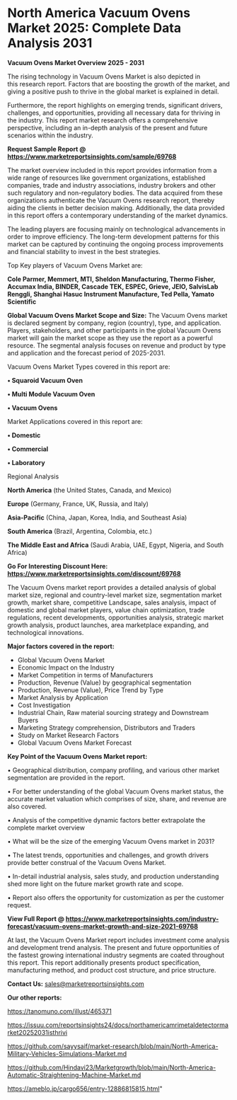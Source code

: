 # North America Vacuum Ovens Market 2025: Complete Data Analysis 2031

<Strong> Vacuum Ovens Market Overview 2025 - 2031</strong>

The rising technology in Vacuum Ovens Market is also depicted in this research report. Factors that are boosting the growth of the market, and giving a positive push to thrive in the global market is explained in detail.

Furthermore, the report highlights on emerging trends, significant drivers, challenges, and opportunities, providing all necessary data for thriving in the industry. This report market research offers a comprehensive perspective, including an in-depth analysis of the present and future scenarios within the industry.

<strong>Request Sample Report @ <a href=https://www.marketreportsinsights.com/sample/69768>https://www.marketreportsinsights.com/sample/69768</a></strong>

The market overview included in this report provides information from a wide range of resources like government organizations, established companies, trade and industry associations, industry brokers and other such regulatory and non-regulatory bodies. The data acquired from these organizations authenticate the Vacuum Ovens research report, thereby aiding the clients in better decision making. Additionally, the data provided in this report offers a contemporary understanding of the market dynamics.

The leading players are focusing mainly on technological advancements in order to improve efficiency. The long-term development patterns for this market can be captured by continuing the ongoing process improvements and financial stability to invest in the best strategies.

Top Key players of Vacuum Ovens Market are:

<strong>Cole Parmer, Memmert, MTI, Sheldon Manufacturing, Thermo Fisher, Accumax India, BINDER, Cascade TEK, ESPEC, Grieve, JEIO, SalvisLab Renggli, Shanghai Hasuc Instrument Manufacture, Ted Pella, Yamato Scientific</strong>

<strong><b>Global Vacuum Ovens Market Scope and Size:</b></strong>
The Vacuum Ovens market is declared segment by company, region (country), type, and application. Players, stakeholders, and other participants in the global Vacuum Ovens market will gain the market scope as they use the report as a powerful resource. The segmental analysis focuses on revenue and product by type and application and the forecast period of 2025-2031.

Vacuum Ovens Market Types covered in this report are:

<strong>• Squaroid Vacuum Oven

• Multi Module Vacuum Oven 

• Vacuum Ovens</strong>

Market Applications covered in this report are:

<strong>• Domestic

• Commercial

• Laboratory</strong> 

Regional Analysis

<strong>North America</strong> (the United States, Canada, and Mexico)

<strong>Europe</strong> (Germany, France, UK, Russia, and Italy)

<strong>Asia-Pacific</strong> (China, Japan, Korea, India, and Southeast Asia)

<strong>South America</strong> (Brazil, Argentina, Colombia, etc.)

<strong>The Middle East and Africa</strong> (Saudi Arabia, UAE, Egypt, Nigeria, and South Africa)

<strong>Go For Interesting Discount Here: <a href=https://www.marketreportsinsights.com/discount/69768>https://www.marketreportsinsights.com/discount/69768</a></strong>

The Vacuum Ovens market report provides a detailed analysis of global market size, regional and country-level market size, segmentation market growth, market share, competitive Landscape, sales analysis, impact of domestic and global market players, value chain optimization, trade regulations, recent developments, opportunities analysis, strategic market growth analysis, product launches, area marketplace expanding, and technological innovations.

<strong><b>Major factors covered in the report:</b></strong>
<ul>
  <li>Global Vacuum Ovens Market </li>
  <li>Economic Impact on the Industry</li>
  <li>Market Competition in terms of Manufacturers</li>
  <li>Production, Revenue (Value) by geographical segmentation</li>
  <li>Production, Revenue (Value), Price Trend by Type</li>
  <li>Market Analysis by Application</li>
  <li>Cost Investigation</li>
  <li>Industrial Chain, Raw material sourcing strategy and Downstream Buyers</li>
  <li>Marketing Strategy comprehension, Distributors and Traders</li>
  <li>Study on Market Research Factors</li>
  <li>Global Vacuum Ovens Market Forecast</li>
</ul>

<strong><b>Key Point of the Vacuum Ovens Market report:</b></strong>

• Geographical distribution, company profiling, and various other market segmentation are provided in the report.

• For better understanding of the global Vacuum Ovens market status, the accurate market valuation which comprises of size, share, and revenue are also covered.

• Analysis of the competitive dynamic factors better extrapolate the complete market overview

• What will be the size of the emerging Vacuum Ovens market in 2031?

• The latest trends, opportunities and challenges, and growth drivers provide better construal of the Vacuum Ovens Market.

• In-detail industrial analysis, sales study, and production understanding shed more light on the future market growth rate and scope.

• Report also offers the opportunity for customization as per the customer request.

<strong><b>View Full Report @ <a href=https://www.marketreportsinsights.com/industry-forecast/vacuum-ovens-market-growth-and-size-2021-69768>https://www.marketreportsinsights.com/industry-forecast/vacuum-ovens-market-growth-and-size-2021-69768</a></b></strong>


At last, the Vacuum Ovens Market report includes investment come analysis and development trend analysis. The present and future opportunities of the fastest growing international industry segments are coated throughout this report. This report additionally presents product specification, manufacturing method, and product cost structure, and price structure.

<strong>Contact Us:</strong>
sales@marketreportsinsights.com

<strong>Our other reports:</strong>

<a href=https://tanomuno.com/illust/465371>https://tanomuno.com/illust/465371</a>

<a href=https://issuu.com/reportsinsights24/docs/northamericamrimetaldetectormarket20252031isthrivi>https://issuu.com/reportsinsights24/docs/northamericamrimetaldetectormarket20252031isthrivi</a>

<a href=https://github.com/sayysaif/market-research/blob/main/North-America-Military-Vehicles-Simulations-Market.md>https://github.com/sayysaif/market-research/blob/main/North-America-Military-Vehicles-Simulations-Market.md</a>

<a href=https://github.com/Hindavi23/Marketgrowth/blob/main/North-America-Automatic-Straightening-Machine-Market.md>https://github.com/Hindavi23/Marketgrowth/blob/main/North-America-Automatic-Straightening-Machine-Market.md</a>

<a href=https://ameblo.jp/cargo656/entry-12886815815.html>https://ameblo.jp/cargo656/entry-12886815815.html</a>"

